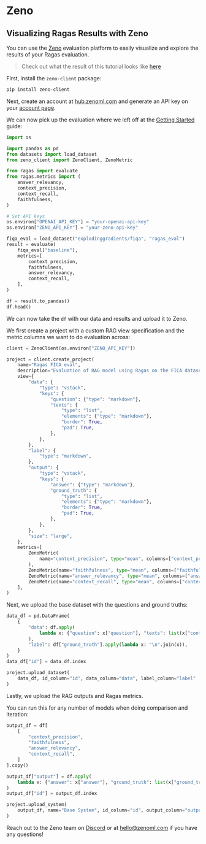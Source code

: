 # Zeno
## Visualizing Ragas Results with Zeno

You can use the [Zeno](https://zenoml.com) evaluation platform to easily visualize and explore the results of your Ragas evaluation.

> Check out what the result of this tutorial looks like [here](https://hub.zenoml.com/project/b35c83b8-0b22-4b9c-aedb-80964011d7a7/ragas%20FICA%20eval)

First, install the `zeno-client` package:

```bash
pip install zeno-client
```

Next, create an account at [hub.zenoml.com](https://hub.zenoml.com) and generate an API key on your [account page](https://hub.zenoml.com/account).

We can now pick up the evaluation where we left off at the [Getting Started](../../getstarted/evaluation.md) guide:


```python
import os

import pandas as pd
from datasets import load_dataset
from zeno_client import ZenoClient, ZenoMetric

from ragas import evaluate
from ragas.metrics import (
    answer_relevancy,
    context_precision,
    context_recall,
    faithfulness,
)
```


```python
# Set API keys
os.environ["OPENAI_API_KEY"] = "your-openai-api-key"
os.environ["ZENO_API_KEY"] = "your-zeno-api-key"
```


```python
fiqa_eval = load_dataset("explodinggradients/fiqa", "ragas_eval")
result = evaluate(
    fiqa_eval["baseline"],
    metrics=[
        context_precision,
        faithfulness,
        answer_relevancy,
        context_recall,
    ],
)

df = result.to_pandas()
df.head()
```

We can now take the `df` with our data and results and upload it to Zeno.

We first create a project with a custom RAG view specification and the metric columns we want to do evaluation across:


```python
client = ZenoClient(os.environ["ZENO_API_KEY"])

project = client.create_project(
    name="Ragas FICA eval",
    description="Evaluation of RAG model using Ragas on the FICA dataset",
    view={
        "data": {
            "type": "vstack",
            "keys": {
                "question": {"type": "markdown"},
                "texts": {
                    "type": "list",
                    "elements": {"type": "markdown"},
                    "border": True,
                    "pad": True,
                },
            },
        },
        "label": {
            "type": "markdown",
        },
        "output": {
            "type": "vstack",
            "keys": {
                "answer": {"type": "markdown"},
                "ground_truth": {
                    "type": "list",
                    "elements": {"type": "markdown"},
                    "border": True,
                    "pad": True,
                },
            },
        },
        "size": "large",
    },
    metrics=[
        ZenoMetric(
            name="context_precision", type="mean", columns=["context_precision"]
        ),
        ZenoMetric(name="faithfulness", type="mean", columns=["faithfulness"]),
        ZenoMetric(name="answer_relevancy", type="mean", columns=["answer_relevancy"]),
        ZenoMetric(name="context_recall", type="mean", columns=["context_recall"]),
    ],
)
```

Next, we upload the base dataset with the questions and ground truths:


```python
data_df = pd.DataFrame(
    {
        "data": df.apply(
            lambda x: {"question": x["question"], "texts": list(x["contexts"])}, axis=1
        ),
        "label": df["ground_truth"].apply(lambda x: "\n".join(x)),
    }
)
data_df["id"] = data_df.index

project.upload_dataset(
    data_df, id_column="id", data_column="data", label_column="label"
)
```

Lastly, we upload the RAG outputs and Ragas metrics. 

You can run this for any number of models when doing comparison and iteration:


```python
output_df = df[
    [
        "context_precision",
        "faithfulness",
        "answer_relevancy",
        "context_recall",
    ]
].copy()

output_df["output"] = df.apply(
    lambda x: {"answer": x["answer"], "ground_truth": list(x["ground_truth"])}, axis=1
)
output_df["id"] = output_df.index

project.upload_system(
    output_df, name="Base System", id_column="id", output_column="output"
)
```

Reach out to the Zeno team on [Discord](https://discord.gg/km62pDKAkE) or at [hello@zenoml.com](mailto:hello@zenoml.com) if you have any questions!

